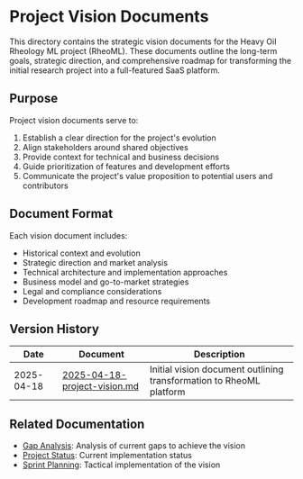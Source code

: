 # Project Vision Documents

This directory contains the strategic vision documents for the Heavy Oil Rheology ML project (RheoML). These documents outline the long-term goals, strategic direction, and comprehensive roadmap for transforming the initial research project into a full-featured SaaS platform.

## Purpose

Project vision documents serve to:

1. Establish a clear direction for the project's evolution
2. Align stakeholders around shared objectives
3. Provide context for technical and business decisions
4. Guide prioritization of features and development efforts
5. Communicate the project's value proposition to potential users and contributors

## Document Format

Each vision document includes:

- Historical context and evolution
- Strategic direction and market analysis
- Technical architecture and implementation approaches
- Business model and go-to-market strategies
- Legal and compliance considerations
- Development roadmap and resource requirements

## Version History

| Date | Document | Description |
|------|----------|-------------|
| 2025-04-18 | [2025-04-18-project-vision.md](./2025-04-18-project-vision.md) | Initial vision document outlining transformation to RheoML platform |

## Related Documentation

- [Gap Analysis](../gap-analysis/): Analysis of current gaps to achieve the vision
- [Project Status](../project-status/): Current implementation status
- [Sprint Planning](../sprint-planning/): Tactical implementation of the vision
